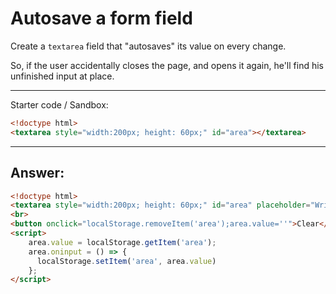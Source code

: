 # Autosave a form field

Create a `textarea` field that "autosaves" its value on every change.

So, if the user accidentally closes the page, and opens it again, he'll find his unfinished input at place.


---

Starter code / Sandbox:

```html
<!doctype html>
<textarea style="width:200px; height: 60px;" id="area"></textarea>
```

---

## Answer:

```html
<!doctype html>
<textarea style="width:200px; height: 60px;" id="area" placeholder="Write here"></textarea>
<br>
<button onclick="localStorage.removeItem('area');area.value=''">Clear</button>
<script>
    area.value = localStorage.getItem('area');
    area.oninput = () => {
      localStorage.setItem('area', area.value)
    };
</script>
```

